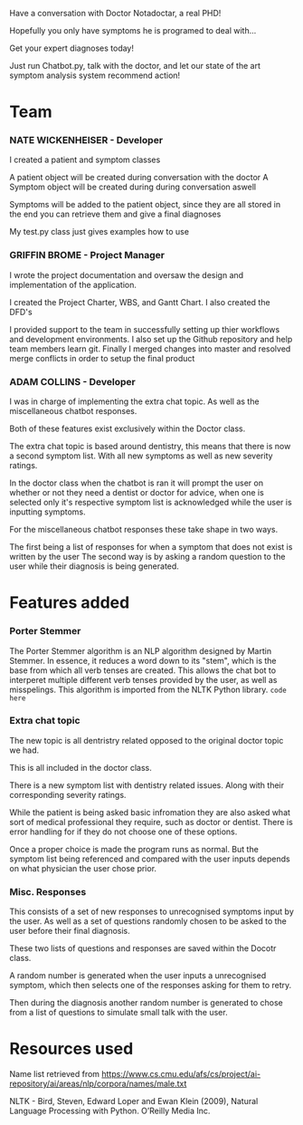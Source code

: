Have a conversation with Doctor Notadoctar, a real PHD!

Hopefully you only have symptoms he is programed to deal with...

Get your expert diagnoses today!

Just run Chatbot.py, talk with the doctor, and let our state of the art symptom analysis
system recommend action!

Team
===

### NATE WICKENHEISER - Developer
I created a patient and symptom classes

A patient object will be created during conversation with the doctor
A Symptom object will be created during during conversation aswell

Symptoms will be added to the patient object, since they are all stored
in the end you can retrieve them and give a final diagnoses

My test.py class just gives examples how to use

### GRIFFIN BROME - Project Manager
I wrote the project documentation and oversaw the design and implementation of the application.

I created the Project Charter, WBS, and Gantt Chart. I also created the DFD's 

I provided support to the team in successfully setting up thier workflows and development environments. I also set up the Github repository and help team members learn git. Finally I merged changes into master and resolved merge conflicts in order to setup the final product 

### ADAM COLLINS - Developer
I was in charge of implementing the extra chat topic. As well as the miscellaneous chatbot responses.

Both of these features exist exclusively within the Doctor class.

The extra chat topic is based around dentistry, this means that there is now a second symptom list.
With all new symptoms as well as new severity ratings.

In the doctor class when the chatbot is ran it will prompt the user on whether or not they need a dentist or doctor for advice, when one is selected only it's respective symptom list is acknowledged
while the user is inputting symptoms.

For the miscellaneous chatbot responses these take shape in two ways.

The first being a list of responses for when a symptom that does not exist is written
by the user
The second way is by asking a random question to the user while their diagnosis is being generated.


Features added 
===
### Porter Stemmer
The Porter Stemmer algorithm is an NLP algorithm designed by Martin Stemmer. In essence, it reduces a word down to its "stem", which is the base from which all verb tenses are created. This allows the chat bot to interperet multiple different verb tenses provided by the user, as well as misspelings. This algorithm is imported from the NLTK Python library.
`code here`
### Extra chat topic
The new topic is all dentristry related opposed to the original doctor topic we had.

This is all included in the doctor class.

There is a new symptom list with dentistry related issues. Along with their corresponding severity ratings.

While the patient is being asked basic infromation they are also asked what sort of medical professional they require, such as doctor or dentist.
There is error handling for if they do not choose one of these options.

Once a proper choice is made the program runs as normal.
But the symptom list being referenced and compared with the user inputs depends on what physician the user chose prior.

### Misc. Responses 
This consists of a set of new responses to unrecognised symptoms input by the user.
As well as a set of questions randomly chosen to be asked to the user before their final diagnosis.

These two lists of questions and responses are saved within the Docotr class.

A random number is generated when the user inputs a unrecognised symptom, which then selects one of the responses asking for them to retry.

Then during the diagnosis another random number is generated to chose from a list of questions to simulate small talk with the user.

Resources used
=== 
Name list retrieved from https://www.cs.cmu.edu/afs/cs/project/ai-repository/ai/areas/nlp/corpora/names/male.txt

NLTK - Bird, Steven, Edward Loper and Ewan Klein (2009), Natural Language Processing with Python. O’Reilly Media Inc.